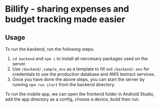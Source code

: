 # Billify - sharing expenses and budget tracking made easier


## Usage
To run the backend, run the following steps:
1. `cd backend` and `npm i` to install all neccesary packages used on the server.
2. Use `/backend/.sample_env` as a template to fill out `/backend/.env` for credentials to use the production database and AWS textract services.
3. Once you have done the above steps, you can start the server by running `npm run start` from the backend directory.

To run the mobile app, we can open the frontend folder in Android Studio, add the app directory as a config, choose a device, build then run.
